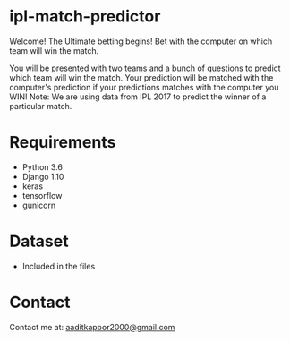 # ipl-match-predictor
Welcome!
The Ultimate betting begins! Bet with the computer on which team will win the match.


You will be presented with two teams and a bunch of questions to predict which team will win the match.
Your prediction will be matched with the computer's prediction if your predictions matches with the computer you WIN!
Note: We are using data from IPL 2017 to predict the winner of a particular match.

# Requirements
- Python 3.6
- Django 1.10
- keras
- tensorflow
- gunicorn

# Dataset
- Included in the files

# Contact
Contact me at: aaditkapoor2000@gmail.com
